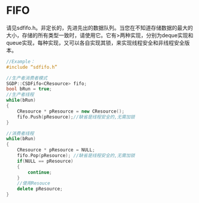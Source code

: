 # FIFO

请见sdfifo.h。非定长的，先进先出的数据队列。当您在不知道存储数据的最大的大小，存储的所有类型一致时，请使用它。它有>两种实现，分别为deque实现和queue实现，每种实现，又可以各自实现其锁，来实现线程安全和非线程安全版本。

```cpp
//Example：
#include “sdfifo.h”

//生产者消费者模式
SGDP::CSDFifo<CResource> fifo;
bool bRun = true;
//生产者线程
while(bRun)
{
    CResource * pResource = new CResource();
    fifo.Push(pResource);//缺省是线程安全的,无需加锁
}

//消费者线程
while(bRun)
{
    CResource * pResource = NULL;
    fifo.Pop(pResource); //缺省是线程安全的,无需加锁
    if(NULL == pResource)
    {
        continue;
    }
    //使用Resouce
    delete pResource;
}
```
